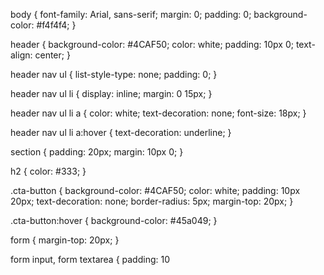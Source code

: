 body {
    font-family: Arial, sans-serif;
    margin: 0;
    padding: 0;
    background-color: #f4f4f4;
}

header {
    background-color: #4CAF50;
    color: white;
    padding: 10px 0;
    text-align: center;
}

header nav ul {
    list-style-type: none;
    padding: 0;
}

header nav ul li {
    display: inline;
    margin: 0 15px;
}

header nav ul li a {
    color: white;
    text-decoration: none;
    font-size: 18px;
}

header nav ul li a:hover {
    text-decoration: underline;
}

section {
    padding: 20px;
    margin: 10px 0;
}

h2 {
    color: #333;
}

.cta-button {
    background-color: #4CAF50;
    color: white;
    padding: 10px 20px;
    text-decoration: none;
    border-radius: 5px;
    margin-top: 20px;
}

.cta-button:hover {
    background-color: #45a049;
}

form {
    margin-top: 20px;
}

form input, form textarea {
    padding: 10
